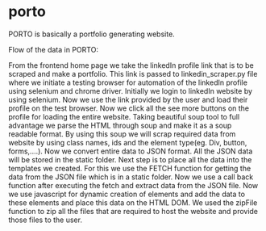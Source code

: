 # porto
PORTO is basically a portfolio generating website.

Flow of the data in PORTO:

From the frontend home page we take the linkedIn profile link that is to be scraped and make a
portfolio. This link is passed to linkedin_scraper.py file where we initiate a testing browser for
automation of the linkedIn profile using selenium and chrome driver. Initially we login to linkedIn
website by using selenium. Now we use the link provided by the user and load their profile on the
test browser. Now we click all the see more buttons on the profile for loading the entire website.
Taking beautiful soup tool to full advantage we parse the HTML through soup and make it as a
soup readable format. By using this soup we will scrap required data from website by using class
names, ids and the element type(eg. Div, button, forms,....). Now we convert entire data to JSON
format.
All the JSON data will be stored in the static folder. Next step is to place all the data into the
templates we created. For this we use the FETCH function for getting the data from the JSON file
which is in a static folder. Now we use a call back function after executing the fetch and extract
data from the JSON file. Now we use javascript for dynamic creation of elements and add the data
to these elements and place this data on the HTML DOM. We used the zipFile function to zip all
the files that are required to host the website and provide those files to the user.
